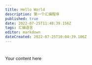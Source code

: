 ```yaml
---
title: Hello World
description: 第一个汇编程序
published: true
date: 2022-07-25T11:40:39.156Z
tags: 汇编语言
editor: markdown
dateCreated: 2022-07-25T10:04:39.106Z
---
```


# 
Your content here